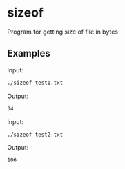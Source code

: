 # sizeof

Program for getting size of file in bytes

## Examples

Input:
```bash
./sizeof test1.txt
```

Output:
```txt
34
```

Input:
```bash
./sizeof test2.txt
```

Output:
```txt
106
```
